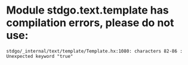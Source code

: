# Module stdgo.text.template has compilation errors, please do not use:
```
stdgo/_internal/text/template/Template.hx:1080: characters 82-86 : Unexpected keyword "true"

```

